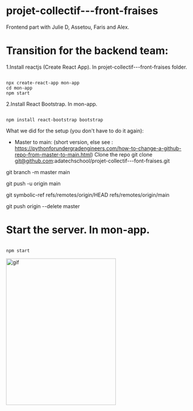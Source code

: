 # projet-collectif---front-fraises 

Frontend part with Julie D, Assetou, Faris and Alex.

# Transition for the backend team:

1.Install reactjs (Create React App). In projet-collectif---front-fraises folder.

```reactjs

npx create-react-app mon-app
cd mon-app
npm start

```

2.Install React Bootstrap. In mon-app.

```reactjs

npm install react-bootstrap bootstrap

```


What we did for the setup (you don't have to do it again):

- Master to main: (short version, else see : https://pythonforundergradengineers.com/how-to-change-a-github-repo-from-master-to-main.html)
Clone the repo git clone git@github.com:adatechschool/projet-collectif---font-fraises.git

git branch -m master main

git push -u origin main

git symbolic-ref refs/remotes/origin/HEAD refs/remotes/origin/main

git push origin --delete master


# Start the server. In mon-app.

```reactjs

npm start

```

<p><img align="left" alt="gif" src="https://github.com/adatechschool/projet-collectif---front-fraises/blob/main/cat.gif" width="300" height="400" /></p>
